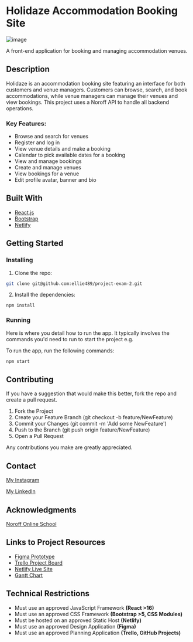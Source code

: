# Holidaze Accommodation Booking Site

![image](https://github.com/ellie489/project-exam-2/blob/main/src/Media/Skjermbilde%202024-06-04%20kl.%2012.45.33.png)

A front-end application for booking and managing accommodation venues.

## Description

Holidaze is an accommodation booking site featuring an interface for both customers and venue managers. Customers can browse, search, and book accommodations, while venue managers can manage their venues and view bookings. This project uses a Noroff API to handle all backend operations.

### Key Features:

- Browse and search for venues
- Register and log in
- View venue details and make a booking
- Calendar to pick available dates for a booking
- View and manage bookings
- Create and manage venues
- View bookings for a venue
- Edit profile avatar, banner and bio

## Built With

- [React.js](https://reactjs.org/)
- [Bootstrap](https://getbootstrap.com)
- [Netlify](https://www.netlify.com/)

## Getting Started

### Installing

1. Clone the repo:

```bash
git clone git@github.com:ellie489/project-exam-2.git
```

2. Install the dependencies:

```
npm install
```

### Running

Here is where you detail how to run the app. It typically involves the commands you'd need to run to start the project e.g.

To run the app, run the following commands:

```bash
npm start
```

## Contributing

If you have a suggestion that would make this better, fork the repo and create a pull request.

1. Fork the Project
2. Create your Feature Branch (git checkout -b feature/NewFeature)
3. Commit your Changes (git commit -m 'Add some NewFeature')
4. Push to the Branch (git push origin feature/NewFeature)
5. Open a Pull Request

Any contributions you make are greatly appreciated.


## Contact

[My Instagram](https://www.instagram.com/elisabeth.h0pe/)

[My LinkedIn](https://www.linkedin.com/in/elisabeth-hope-7103a2199/)

## Acknowledgments

[Noroff Online School](https://www.noroff.no/)

## Links to Project Resources
- [Figma Prototype](https://www.figma.com/proto/UJNTnQYcGUQrLBpBHR0MSG/Project-Exam-2?page-id=30%3A2149&node-id=30-2330&viewport=830%2C443%2C0.1&t=GfiiPommh1XtA2wV-1&scaling=scale-down&starting-point-node-id=30%3A2150&show-proto-sidebar=1)
- [Trello Project Board](https://trello.com/b/XgL21meX)
- [Netlify Live Site](https://gregarious-raindrop-16b1b2.netlify.app/)
- [Gantt Chart](https://github.com/users/ellie489/projects/2)

## Technical Restrictions

- Must use an approved JavaScript Framework **(React >16)**
- Must use an approved CSS Framework **(Bootstrap >5, CSS Modules)**
- Must be hosted on an approved Static Host **(Netlify)**
- Must use an approved Design Application **(Figma)**
- Must use an approved Planning Application **(Trello, GitHub Projects)**
